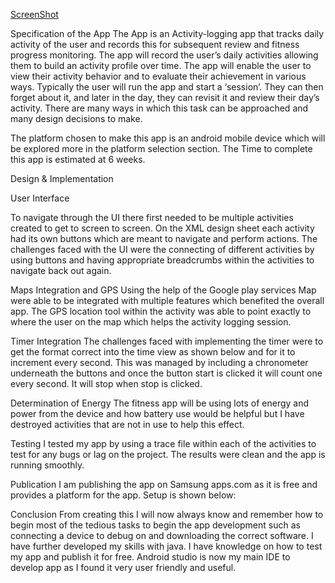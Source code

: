 
[ScreenShot](PicturesFitnessScreenshot)

Specification of the App 
The App is an Activity-logging app that tracks daily activity of the user and records this for subsequent review and fitness progress monitoring. 
The app will record the user’s daily activities allowing them to build an activity profile over time. The app will enable the user to view their activity behavior and to evaluate their achievement in various ways.
Typically the user will run the app and start a ‘session’. They can then forget about it, and later in the day, they can revisit it and review their day’s activity.
There are many ways in which this task can be approached and many design decisions to make.

The platform chosen to make this app is an android mobile device which will be explored more in the platform selection section. The Time to complete this app is estimated at 6 weeks. 

Design & Implementation 

User Interface

To navigate through the UI there first needed to be multiple activities created to get to screen to screen. On the XML design sheet each activity had its own buttons which are meant to navigate and perform actions. The challenges faced with the UI were the connecting of different activities by using buttons and having appropriate breadcrumbs within the activities to navigate back out again. 

Maps Integration and GPS 
Using the help of the Google play services Map were able to be integrated with multiple features which benefited the overall app. The GPS location tool within the activity was able to point exactly to where the user on the map which helps the activity logging session. 

Timer Integration
The challenges faced with implementing the timer were to get the format correct into the time view as shown below and for it to increment every second. This was managed by including a chronometer underneath the buttons and once the button start is clicked it will count one every second. It will stop when stop is clicked.  

Determination of Energy 
The fitness app will be using lots of energy and power from the device and how battery use would be helpful but I have destroyed activities that are not in use to help this effect.

Testing 
I tested my app by using a trace file within each of the activities to test for any bugs or lag on the project. The results were clean and the app is running smoothly. 

Publication 
I am publishing the app on Samsung apps.com as it is free and provides a platform for the app. Setup is shown below:
 
Conclusion 
From creating this I will now always know and remember how to begin most of the tedious tasks to begin the app development such as connecting a device to debug on and downloading the correct software.  I have further developed my skills with java. I have knowledge on how to test my app and publish it for free. Android studio is now my main IDE to develop app as I found it very user friendly and useful. 


